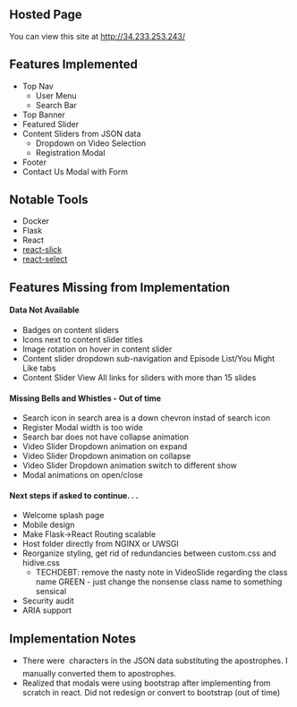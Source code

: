 ## Hosted Page
You can view this site at http://34.233.253.243/

## Features Implemented
- Top Nav
  - User Menu
  - Search Bar
- Top Banner
- Featured Slider
- Content Sliders from JSON data
  - Dropdown on Video Selection
  - Registration Modal
- Footer
- Contact Us Modal with Form

## Notable Tools
- Docker
- Flask
- React
- [react-slick](https://github.com/akiran/react-slick)
- [react-select](https://github.com/JedWatson/react-select)

## Features Missing from Implementation
#### Data Not Available
  - Badges on content sliders
  - Icons next to content slider titles
  - Image rotation on hover in content slider
  - Content slider dropdown sub-navigation and Episode List/You Might Like tabs
  - Content Slider View All links for sliders with more than 15 slides

#### Missing Bells and Whistles - Out of time
- Search icon in search area is a down chevron instad of search icon
- Register Modal width is too wide
- Search bar does not have collapse animation
- Video Slider Dropdown animation on expand
- Video Slider Dropdown animation on collapse
- Video Slider Dropdown animation switch to different show
- Modal animations on open/close

#### Next steps if asked to continue. . .
  - Welcome splash page
  - Mobile design
  - Make Flask->React Routing scalable
  - Host folder directly from NGINX or UWSGI
  - Reorganize styling, get rid of redundancies between custom.css and hidive.css
    - TECHDEBT: remove the nasty note in VideoSlide regarding the class name GREEN - just change the nonsense class name to something sensical
  - Security audit
  - ARIA support

## Implementation Notes
- There were  characters in the JSON data substituting the apostrophes. I manually converted them to apostrophes.
- Realized that modals were using bootstrap after implementing from scratch in react. Did not redesign or convert to bootstrap (out of time)
